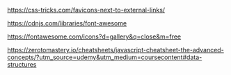 https://css-tricks.com/favicons-next-to-external-links/

https://cdnjs.com/libraries/font-awesome

https://fontawesome.com/icons?d=gallery&q=close&m=free

https://zerotomastery.io/cheatsheets/javascript-cheatsheet-the-advanced-concepts/?utm_source=udemy&utm_medium=coursecontent#data-structures

